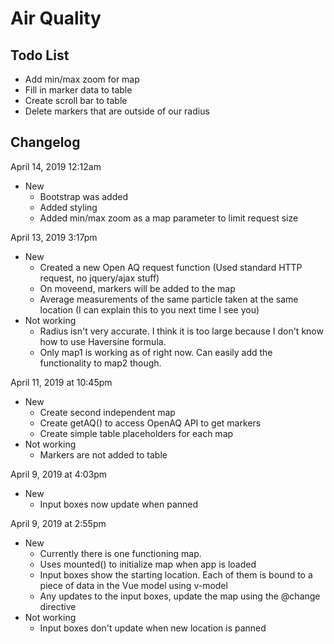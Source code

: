 # Air Quality

## Todo List
- Add min/max zoom for map
- Fill in marker data to table
- Create scroll bar to table
- Delete markers that are outside of our radius

## Changelog
April 14, 2019 12:12am
+ New
  + Bootstrap was added
  + Added styling
  + Added min/max zoom as a map parameter to limit request size

April 13, 2019 3:17pm
+ New
  + Created a new Open AQ request function (Used standard HTTP request, no jquery/ajax stuff)
  + On moveend, markers will be added to the map
  + Average measurements of the same particle taken at the same location (I can explain this to you next time I see you)
+ Not working
  + Radius isn't very accurate. I think it is too large because I don't know how to use Haversine formula.
  + Only map1 is working as of right now. Can easily add the functionality to map2 though.
  
April 11, 2019 at 10:45pm
+ New
  + Create second independent map
  + Create getAQ() to access OpenAQ API to get markers
  + Create simple table placeholders for each map
+ Not working
  + Markers are not added to table
  
April 9, 2019 at 4:03pm
+ New
  + Input boxes now update when panned

April 9, 2019 at 2:55pm
+ New
  + Currently there is one functioning map.
  + Uses mounted() to initialize map when app is loaded
  + Input boxes show the starting location. Each of them is bound to a piece of data in the Vue model using v-model
  + Any updates to the input boxes, update the map using the @change directive
+ Not working
  + Input boxes don't update when new location is panned


